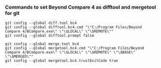 ### Commands to set Beyond Compare 4 as difftool and mergetool for git

```
git config --global diff.tool bc4
git config --global difftool.bc4.cmd "\"C:/Program Files/Beyond Compare 4/BCompare.exe\" \"\$LOCAL\" \"\$REMOTE\""
git config --global difftool.prompt false

git config --global merge.tool bc4
git config --global mergetool.bc4.cmd "\"C:/Program Files/Beyond Compare 4/BCompare.exe\" \"\$LOCAL\" \"\$REMOTE\" \"\$BASE\" \"\$MERGED\""
git config --global mergetool.bc4.trustExitCode true
```